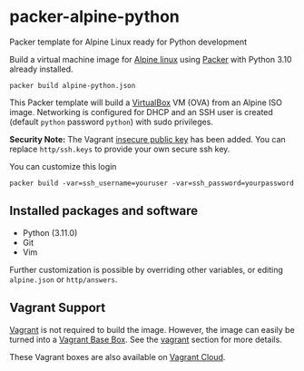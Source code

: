 # packer-alpine-python

Packer template for Alpine Linux ready for Python development

Build a virtual machine image for [Alpine linux](https://www.alpinelinux.org) using [Packer](https://www.packer.io) with Python 3.10 already installed.

    packer build alpine-python.json

This Packer template will build a [VirtualBox](https://www.virtualbox.org) VM (OVA) from an Alpine ISO image. Networking is configured for DHCP and an SSH user is created (default `python` password `python`) with sudo privileges.

**Security Note:** The Vagrant [insecure public key](https://github.com/hashicorp/vagrant/tree/master/keys) has been added. You can replace `http/ssh.keys` to provide your own secure ssh key.

You can customize this login

    packer build -var=ssh_username=youruser -var=ssh_password=yourpassword

## Installed packages and software

- Python (3.11.0)
- Git
- Vim

Further customization is possible by overriding other variables, or editing `alpine.json` or `http/answers`.

## Vagrant Support

[Vagrant](https://vagrantup.com) is not required to build the image. However, the image can easily be turned into a [Vagrant Base Box](https://www.vagrantup.com/docs/boxes/base). See the [vagrant](vagrant/README.md) section for more details.

These Vagrant boxes are also available on [Vagrant Cloud](https://app.vagrantup.com/bobfraser1).